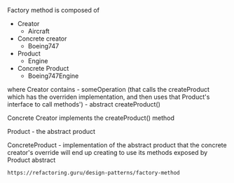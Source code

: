﻿Factory method is composed of
* Creator
    - Aircraft
* Concrete creator
    - Boeing747
* Product
    - Engine
* Concrete Product
    - Boeing747Engine
    

where Creator contains
    - someOperation (that calls the createProduct which has the overriden implementation, and then uses that Product's interface to call methods')
    - abstract createProduct()

Concrete Creator implements the createProduct() method

Product
    - the abstract product

ConcreteProduct
    - implementation of the abstract product that the concrete creator's override will end up creating to use its methods exposed by Product abstract

    https://refactoring.guru/design-patterns/factory-method